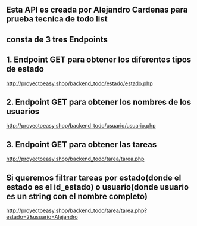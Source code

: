 ## Esta API es creada por Alejandro Cardenas para prueba tecnica de todo list

## consta de 3 tres Endpoints

## 1. Endpoint GET para obtener los diferentes tipos de estado
http://proyectoeasy.shop/backend_todo/estado/estado.php

## 2. Endpoint GET para obtener los nombres de los usuarios
http://proyectoeasy.shop/backend_todo/usuario/usuario.php

## 3. Endpoint GET para obtener las tareas
http://proyectoeasy.shop/backend_todo/tarea/tarea.php

## Si queremos filtrar tareas por estado(donde el estado es el id_estado) o usuario(donde usuario es un string con el nombre completo)
http://proyectoeasy.shop/backend_todo/tarea/tarea.php?estado=2&usuario=Alejandro
